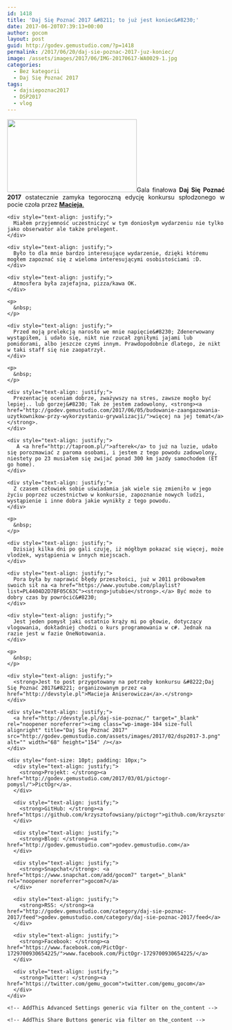 ```yaml
---
id: 1418
title: 'Daj Się Poznać 2017 &#8211; to już jest koniec&#8230;'
date: 2017-06-20T07:39:13+00:00
author: gocom
layout: post
guid: http://godev.gemustudio.com/?p=1418
permalink: /2017/06/20/daj-sie-poznac-2017-juz-koniec/
image: /assets/images/2017/06/IMG-20170617-WA0029-1.jpg
categories:
  - Bez kategorii
  - Daj Się Poznać 2017
tags:
  - dajsiepoznac2017
  - DSP2017
  - vlog
---
```

<div id="dslc-theme-content">
  <div id="dslc-theme-content-inner">
    <div style="text-align: justify;">
      <a href="http://godev.gemustudio.com/assets/images/2017/06/20170617_173109.jpg"><img class="size-medium wp-image-1438 alignleft" src="http://godev.gemustudio.com/assets/images/2017/06/20170617_173109-300x169.jpg" alt="" width="300" height="169" srcset="http://godev.gemustudio.com/assets/images/2017/06/20170617_173109-300x169.jpg 300w, http://godev.gemustudio.com/assets/images/2017/06/20170617_173109-768x432.jpg 768w, http://godev.gemustudio.com/assets/images/2017/06/20170617_173109-1024x576.jpg 1024w" sizes="(max-width: 300px) 100vw, 300px" /></a>Gala finałowa <strong>Daj Się Poznać 2017</strong> ostatecznie zamyka tegoroczną edycję konkursu spłodzonego w pocie czoła przez <a href="http://devstyle.pl"><strong>Macieja</strong>.</a>
    </div>
    
    <div style="text-align: justify;">
      Miałem przyjemność uczestniczyć w tym doniosłym wydarzeniu nie tylko jako obserwator ale także prelegent.
    </div>
    
    <div style="text-align: justify;">
      Było to dla mnie bardzo interesujące wydarzenie, dzięki któremu mogłem zapoznać się z wieloma interesującymi osobistościami :D.
    </div>
    
    <div style="text-align: justify;">
      Atmosfera była zajefajna, pizza/kawa OK.
    </div>
    
    <p>
      &nbsp;
    </p>
    
    <div style="text-align: justify;">
      Przed moją prelekcją narosło we mnie napięcie&#8230; Zdenerwowany wystąpiłem, i udało się, nikt nie rzucał zgniłymi jajami lub pomidorami, albo jeszcze czymś innym. Prawdopodobnie dlatego, że nikt w taki staff się nie zaopatrzył.
    </div>
    
    <p>
      &nbsp;
    </p>
    
    <div style="text-align: justify;">
      Prezentację oceniam dobrze, zważywszy na stres, zawsze mogło być lepiej.. lub gorzej&#8230; Tak że jestem zadowolony, <strong><a href="http://godev.gemustudio.com/2017/06/05/budowanie-zaangazowania-uzytkownikow-przy-wykorzystaniu-grywalizacji/">więcej na jej temat</a></strong>.
    </div>
    
    <div style="text-align: justify;">
       A <a href="http://taproom.pl/">afterek</a> to już na luzie, udało się porozmawiać z paroma osobami, i jestem z tego powodu zadowolony, niestety po 23 musiałem się zwijać ponad 300 km jazdy samochodem (ET go home).
    </div>
    
    <div style="text-align: justify;">
      Z czasem człowiek sobie uświadamia jak wiele się zmieniło w jego życiu poprzez uczestnictwo w konkursie, zapoznanie nowych ludzi, wystąpienie i inne dobra jakie wynikły z tego powodu.
    </div>
    
    <p>
      &nbsp;
    </p>
    
    <div style="text-align: justify;">
      Dzisiaj kilka dni po gali czuję, iż mógłbym pokazać się więcej, może vlodżek, wystąpienia w innych miejscach.
    </div>
    
    <div style="text-align: justify;">
      Pora była by naprawić błędy przeszłości, już w 2011 próbowałem swoich sił na <a href="https://www.youtube.com/playlist?list=PL4404D2D7BF05C63C"><strong>jutubie</strong>.</a> Być może to dobry czas by powrócić&#8230;
    </div>
    
    <div style="text-align: justify;">
      Jest jeden pomysł jaki ostatnio krąży mi po głowie, dotyczący vlogowania, dokładniej chodzi o kurs programowania w c#. Jednak na razie jest w fazie OneNotowania.
    </div>
    
    <p>
      &nbsp;
    </p>
    
    <div style="text-align: justify;">
      <strong>Jest to post przygotowany na potrzeby konkursu &#8222;Daj Się Poznać 2017&#8221; organizowanym przez <a href="http://devstyle.pl">Macieja Aniserowicza</a>.</strong>
    </div>
    
    <div style="text-align: justify;">
      <a href="http://devstyle.pl/daj-sie-poznac/" target="_blank" rel="noopener noreferrer"><img class="wp-image-104 size-full alignright" title="Daj Się Poznać 2017" src="http://godev.gemustudio.com/assets/images/2017/02/dsp2017-3.png" alt="" width="68" height="154" /></a>
    </div>
    
    <div style="font-size: 10pt; padding: 10px;">
      <div style="text-align: justify;">
        <strong>Projekt: </strong><a href="http://godev.gemustudio.com/2017/03/01/pictogr-pomysl/">PictOgr</a>.
      </div>
      
      <div style="text-align: justify;">
        <strong>GitHub: </strong><a href="https://github.com/krzysztofowsiany/pictogr">github.com/krzysztofowsiany/pictogr</a>
      </div>
      
      <div style="text-align: justify;">
        <strong>Blog: </strong><a href="http://godev.gemustudio.com">godev.gemustudio.com</a>
      </div>
      
      <div style="text-align: justify;">
        <strong>Snapchat</strong>: <a href="https://www.snapchat.com/add/gocom7" target="_blank" rel="noopener noreferrer">gocom7</a>
      </div>
      
      <div style="text-align: justify;">
        <strong>RSS: </strong><a href="http://godev.gemustudio.com/category/daj-sie-poznac-2017/feed">godev.gemustudio.com/category/daj-sie-poznac-2017/feed</a>
      </div>
      
      <div style="text-align: justify;">
        <strong>Facebook: </strong><a href="https://www.facebook.com/PictOgr-1729700930654225/">www.facebook.com/PictOgr-1729700930654225/</a>
      </div>
      
      <div style="text-align: justify;">
        <strong>Twitter: </strong><a href="https://twitter.com/gemu_gocom">twitter.com/gemu_gocom</a>
      </div>
    </div>
    
    <!-- AddThis Advanced Settings generic via filter on the_content -->
    
    <!-- AddThis Share Buttons generic via filter on the_content -->
  </div>
</div>